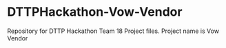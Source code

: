 # DTTPHackathon-Vow-Vendor
Repository for DTTP Hackathon Team 18 Project files. Project name is Vow Vendor
